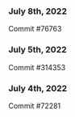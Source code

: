 ### July 8th, 2022

Commit #76763

### July 5th, 2022

Commit #314353


### July 4th, 2022

Commit #72281
